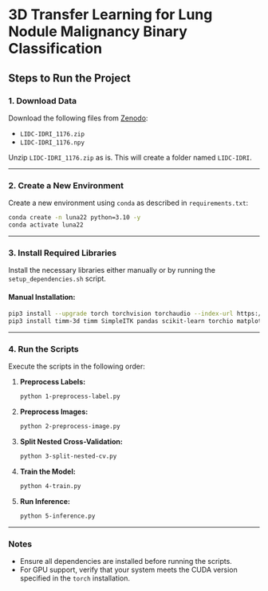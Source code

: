 # 3D Transfer Learning for Lung Nodule Malignancy Binary Classification
## Steps to Run the Project

### 1. Download Data
Download the following files from [Zenodo](https://zenodo.org/records/6559584):
- `LIDC-IDRI_1176.zip`
- `LIDC-IDRI_1176.npy`

Unzip `LIDC-IDRI_1176.zip` as is. This will create a folder named `LIDC-IDRI`.

---

### 2. Create a New Environment
Create a new environment using `conda` as described in `requirements.txt`:

```bash
conda create -n luna22 python=3.10 -y
conda activate luna22
```

---

### 3. Install Required Libraries
Install the necessary libraries either manually or by running the `setup_dependencies.sh` script.

#### Manual Installation:
```bash
pip3 install --upgrade torch torchvision torchaudio --index-url https://download.pytorch.org/whl/cu118
pip3 install timm-3d timm SimpleITK pandas scikit-learn torchio matplotlib torchinfo
```

---

### 4. Run the Scripts
Execute the scripts in the following order:

1. **Preprocess Labels:**
   ```bash
   python 1-preprocess-label.py
   ```

2. **Preprocess Images:**
   ```bash
   python 2-preprocess-image.py
   ```

3. **Split Nested Cross-Validation:**
   ```bash
   python 3-split-nested-cv.py
   ```

4. **Train the Model:**
   ```bash
   python 4-train.py
   ```

5. **Run Inference:**
   ```bash
   python 5-inference.py
   ```

---

### Notes
- Ensure all dependencies are installed before running the scripts.
- For GPU support, verify that your system meets the CUDA version specified in the `torch` installation.